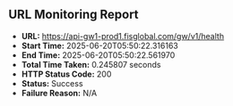 ## URL Monitoring Report

- **URL:** https://api-gw1-prod1.fisglobal.com/gw/v1/health
- **Start Time:** 2025-06-20T05:50:22.316163
- **End Time:** 2025-06-20T05:50:22.561970
- **Total Time Taken:** 0.245807 seconds
- **HTTP Status Code:** 200
- **Status:** Success
- **Failure Reason:** N/A

